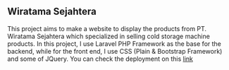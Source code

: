 ## Wiratama Sejahtera

This project aims to make a website to display the products from PT. Wiratama Sejahtera which specialized in selling cold storage machine products. In this project, I use Laravel PHP Framework as the base for the backend, while for the front end, I use CSS (Plain & Bootstrap Framework) and some of JQuery. You can check the deployment on this <a href="http://wisrefrigeration.biz.id">link</a>
